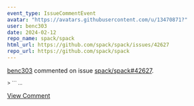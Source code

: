 ```yaml
---
event_type: IssueCommentEvent
avatar: "https://avatars.githubusercontent.com/u/13470871?"
user: benc303
date: 2024-02-12
repo_name: spack/spack
html_url: https://github.com/spack/spack/issues/42627
repo_url: https://github.com/spack/spack
---
```


<a href='https://github.com/benc303' target='_blank'>benc303</a> commented on issue <a href='https://github.com/spack/spack/issues/42627' target='_blank'>spack/spack#42627</a>.

<small>> ```...</small>

<a href='https://github.com/spack/spack/issues/42627' target='_blank'>View Comment</a>